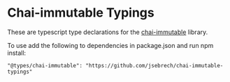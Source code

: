 # Chai-immutable Typings

These are typescript type declarations for the [chai-immutable](https://github.com/astorije/chai-immutable) library.

To use add the following to dependencies in package.json and run npm install:

    "@types/chai-immutable": "https://github.com/jsebrech/chai-immutable-typings"
      
 

